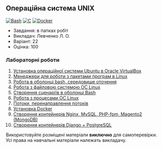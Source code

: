 ## Операційна система UNIX

[![Bash](https://img.shields.io/badge/Bash-374B42?style=for-the-badge&logo=gnubash&logoColor=white)](#)
[![C](https://img.shields.io/badge/C-7B8794?style=for-the-badge&logo=c&logoColor=white)](#)
[![Docker](https://img.shields.io/badge/Docker-082135?style=for-the-badge&logo=docker&logoColor=2496EE)](#)

- Завдання: в папках робіт
- Викладач: Левченко Л. О.
- Варіант: 22 
- Оцінка: 100

### Лабораторні роботи
 1. [Установка операційної системи Ubuntu в Oracle VirtualBox](./Lab1/)<br>
 2. [Менеджери для роботи з пакетами програм в Linux](./Lab2/)<br>
 3. [Робота в оболонці bash, середовище оточення](./Lab3/)<br>
 4. [Робота з файловою системою ОС Linux](./Lab4/)<br>
 5. [Створення сценаріїв в оболонці Bash](./Lab5/)<br>
 6. [Робота з процесами ОС Linux](./Lab6/)<br>
 7. [Потоки, перенаправлення потоків](./Lab7/)<br>
 8. [Установка Docker](./Lab8/)<br>
 9. [Створення контейнерів Nginx, MySQL, PHP-fpm, Magento2 (MongoDB)](./Lab9-1/)<br>
 10. [Створення контейнерів Django + PostgreSQL](./Lab9-2/)<br>

Використовуйте розміщені матеріали **виключно** для самоперевірки.<br>
Усі права на навчальні матеріали належать викладачу.